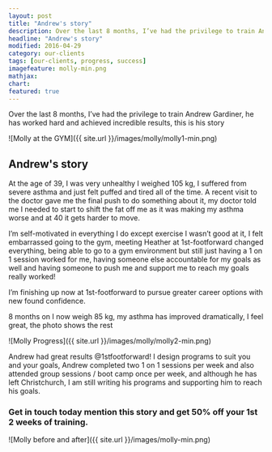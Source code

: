 ```yaml
---
layout: post
title: "Andrew's story"
description: Over the last 8 months, I’ve had the privilege to train Andrew Gardiner, he has worked hard and achieved incredible results, this is his story
headline: "Andrew's story"
modified: 2016-04-29
category: our-clients
tags: [our-clients, progress, success]
imagefeature: molly-min.png
mathjax: 
chart:
featured: true
---
```


Over the last 8 months, I’ve had the privilege to train Andrew Gardiner, he has worked hard and achieved incredible results, this is his story

![Molly at the GYM]({{ site.url }}/images/molly/molly1-min.png)

## Andrew's story

At the age of 39, I was very unhealthy I weighed 105 kg, I suffered from severe asthma and just felt puffed and tired all of the time. A recent visit to the doctor gave me the final push to do something about it, my doctor told me I needed to start to shift the fat off me as it was making my asthma worse and at 40 it gets harder to move.

I’m self-motivated in everything I do except exercise I wasn’t good at it, I felt embarrassed going to the gym, meeting Heather at 1st-footforward changed everything, being able to go to a gym environment but still just having a 1 on 1 session worked for me, having someone else accountable for my goals as well and having someone to push me and support me to reach my goals really worked!

I’m finishing up now at 1st-footforward to pursue greater career options with new found confidence.

8 months on I now weigh 85 kg, my asthma has improved dramatically, I feel great, the photo shows the rest

![Molly Progress]({{ site.url }}/images/molly/molly2-min.png)

Andrew had great results @1stfootforward! I design programs to suit you and your goals, Andrew completed two 1 on 1 sessions per week and also attended group sessions / boot camp once per week, and although he has left Christchurch, I am still writing his programs and supporting him to reach his goals.

### Get in touch today mention this story and get 50% off your 1st 2 weeks of training.

![Molly before and after]({{ site.url }}/images/molly-min.png)










